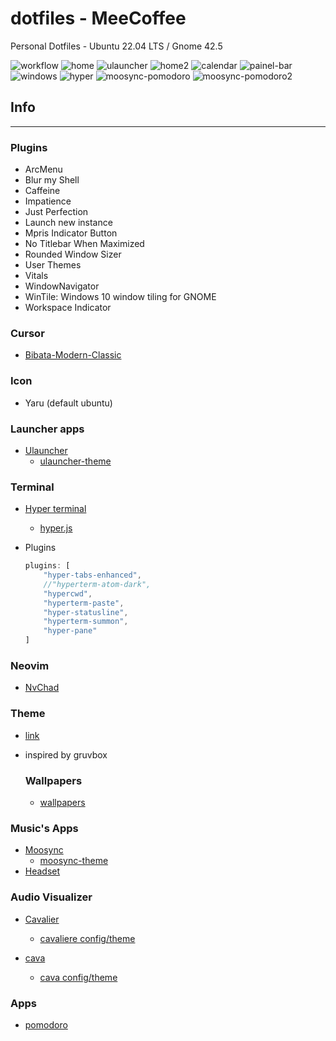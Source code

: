 # dotfiles - MeeCoffee

Personal Dotfiles - Ubuntu 22.04 LTS / Gnome 42.5

![workflow](./img/workflow-ubuntu.gif)
![home](./img/home.png)
![ulauncher](./img/ulauncher.png)
![home2](./img/home2.png)
![calendar](./img/calendar.png)
![painel-bar](./img/painel-bar.png)
![windows](./img/windows.png)
![hyper](./img/hyper-term.png)
![moosync-pomodoro](./img/moosync-pomodoro.png)
![moosync-pomodoro2](./img/moosync-pomodoro2.png)

## Info

---

### Plugins

- ArcMenu
- Blur my Shell
- Caffeine
- Impatience
- Just Perfection
- Launch new instance
- Mpris Indicator Button
- No Titlebar When Maximized
- Rounded Window Sizer
- User Themes
- Vitals
- WindowNavigator  
- WinTile: Windows 10 window tiling for GNOME
- Workspace Indicator

### Cursor
- [Bibata-Modern-Classic](https://github.com/ful1e5/Bibata_Cursor)

### Icon
- Yaru (default ubuntu)

### Launcher apps
- [Ulauncher](https://ulauncher.io/)
  - [ulauncher-theme](https://github.com/Alencar26/dotfiles/tree/main/.local/share/ulauncher)

### Terminal
- [Hyper terminal](https://hyper.is/)
  - [hyper.js](https://github.com/Alencar26/dotfiles/blob/main/.hyper.js)

- Plugins
  
  ```javascript
  plugins: [
      "hyper-tabs-enhanced",
      //"hyperterm-atom-dark",
      "hypercwd",
      "hyperterm-paste",
      "hyper-statusline",
      "hyperterm-summon",
      "hyper-pane"
  ]
  ```

### Neovim
- [NvChad](https://github.com/NvChad/NvChad)

### Theme
- [link](https://github.com/Alencar26/dotfiles/tree/main/.themes)

- inspired by gruvbox
  
  ### Wallpapers
  - [wallpapers](https://github.com/Alencar26/dotfiles/tree/main/wallpapers)

### Music's Apps
- [Moosync](https://github.com/Moosync/Moosync)
    - [moosync-theme](https://github.com/Alencar26/dotfiles/tree/main/.configs/moosync-theme)
- [Headset](https://headsetapp.co/)

### Audio Visualizer
- [Cavalier](https://github.com/fsobolev/cavalier)
    - [cavaliere config/theme](https://github.com/Alencar26/dotfiles/tree/main/.configs/cavalier)

- [cava](https://github.com/karlstav/cava)
    - [cava config/theme](https://github.com/Alencar26/dotfiles/tree/main/.configs/cava)

### Apps
 - [pomodoro](https://gnomepomodoro.org/)
